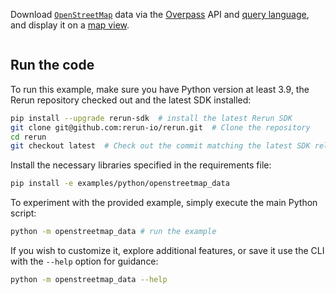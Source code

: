 <!--[metadata]
title = "OpenStreetMap data"
tags = ["Map", "Blueprint"]
thumbnail_dimensions = [480, 480]
thumbnail = "https://static.rerun.io/osm_data/0be94071469c49f98326d85456ed2a3af8d1733a/480w.png"
channel = "release"
-->


Download [`OpenStreetMap`](https://www.openstreetmap.org) data via the [Overpass](https://overpass-api.de) API and [query language](https://wiki.openstreetmap.org/wiki/Overpass_API/Overpass_QL),
and display it on a [map view](https://www.rerun.io/docs/reference/types/view/map_view?speculative-link).

<picture>
  <img src="https://static.rerun.io/openstreetmap_data/5da23e9244d5cfead76ad484d09ba70cf62c4e57/full.png" alt="">
  <source media="(max-width: 480px)" srcset="https://static.rerun.io/openstreetmap_data/5da23e9244d5cfead76ad484d09ba70cf62c4e57/480w.png">
  <source media="(max-width: 768px)" srcset="https://static.rerun.io/openstreetmap_data/5da23e9244d5cfead76ad484d09ba70cf62c4e57/768w.png">
  <source media="(max-width: 1024px)" srcset="https://static.rerun.io/openstreetmap_data/5da23e9244d5cfead76ad484d09ba70cf62c4e57/1024w.png">
  <source media="(max-width: 1200px)" srcset="https://static.rerun.io/openstreetmap_data/5da23e9244d5cfead76ad484d09ba70cf62c4e57/1200w.png">
</picture>

## Run the code

To run this example, make sure you have Python version at least 3.9, the Rerun repository checked out and the latest SDK installed:
```bash
pip install --upgrade rerun-sdk  # install the latest Rerun SDK
git clone git@github.com:rerun-io/rerun.git  # Clone the repository
cd rerun
git checkout latest  # Check out the commit matching the latest SDK release
```
Install the necessary libraries specified in the requirements file:
```bash
pip install -e examples/python/openstreetmap_data
```
To experiment with the provided example, simply execute the main Python script:
```bash
python -m openstreetmap_data # run the example
```
If you wish to customize it, explore additional features, or save it use the CLI with the `--help` option for guidance:
```bash
python -m openstreetmap_data --help
```
